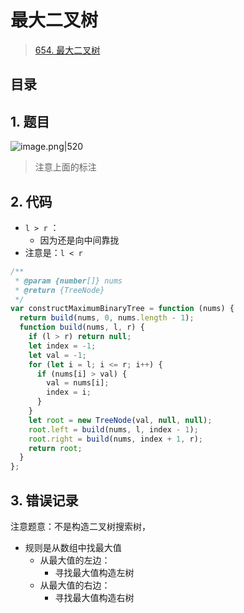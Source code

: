 
# 最大二叉树



> [654. 最大二叉树](https://leetcode.cn/problems/maximum-binary-tree/)


## 目录
<!-- toc -->
 ## 1. 题目 

![image.png|520](https://832-1310531898.cos.ap-beijing.myqcloud.com/0c9189f5fbd177020598c0b65abf50fb.png)

>  注意上面的标注

## 2. 代码

- `l > r` ：
	- 因为还是向中间靠拢
- 注意是：`l < r`


```javascript
/**
 * @param {number[]} nums
 * @return {TreeNode}
 */
var constructMaximumBinaryTree = function (nums) {
  return build(nums, 0, nums.length - 1);
  function build(nums, l, r) {
    if (l > r) return null;
    let index = -1;
    let val = -1;
    for (let i = l; i <= r; i++) {
      if (nums[i] > val) {
        val = nums[i];
        index = i;
      }
    }
    let root = new TreeNode(val, null, null);
    root.left = build(nums, l, index - 1);
    root.right = build(nums, index + 1, r);
    return root;
  }
};

```

## 3. 错误记录

注意题意：不是构造二叉树搜索树，
- 规则是从数组中找最大值
	- 从最大值的左边：
		- 寻找最大值构造左树
	- 从最大值的右边：
		- 寻找最大值构造右树
